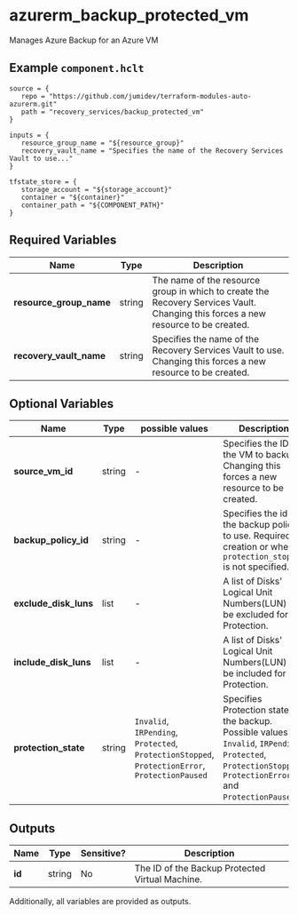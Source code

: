 # azurerm_backup_protected_vm

Manages Azure Backup for an Azure VM

## Example `component.hclt`

```hcl
source = {
   repo = "https://github.com/jumidev/terraform-modules-auto-azurerm.git"   
   path = "recovery_services/backup_protected_vm"   
}

inputs = {
   resource_group_name = "${resource_group}"   
   recovery_vault_name = "Specifies the name of the Recovery Services Vault to use..."   
}

tfstate_store = {
   storage_account = "${storage_account}"   
   container = "${container}"   
   container_path = "${COMPONENT_PATH}"   
}

```

## Required Variables

| Name | Type |  Description |
| ---- | --------- |  ----------- |
| **resource_group_name** | string |  The name of the resource group in which to create the Recovery Services Vault. Changing this forces a new resource to be created. | 
| **recovery_vault_name** | string |  Specifies the name of the Recovery Services Vault to use. Changing this forces a new resource to be created. | 

## Optional Variables

| Name | Type |  possible values |  Description |
| ---- | --------- |  ----------- | ----------- |
| **source_vm_id** | string |  -  |  Specifies the ID of the VM to backup. Changing this forces a new resource to be created. | 
| **backup_policy_id** | string |  -  |  Specifies the id of the backup policy to use. Required in creation or when `protection_stopped` is not specified. | 
| **exclude_disk_luns** | list |  -  |  A list of Disks' Logical Unit Numbers(LUN) to be excluded for VM Protection. | 
| **include_disk_luns** | list |  -  |  A list of Disks' Logical Unit Numbers(LUN) to be included for VM Protection. | 
| **protection_state** | string |  `Invalid`, `IRPending`, `Protected`, `ProtectionStopped`, `ProtectionError`, `ProtectionPaused`  |  Specifies Protection state of the backup. Possible values are `Invalid`, `IRPending`, `Protected`, `ProtectionStopped`, `ProtectionError` and `ProtectionPaused`. | 



## Outputs

| Name | Type | Sensitive? | Description |
| ---- | ---- | --------- | --------- |
| **id** | string | No  | The ID of the Backup Protected Virtual Machine. | 

Additionally, all variables are provided as outputs.
